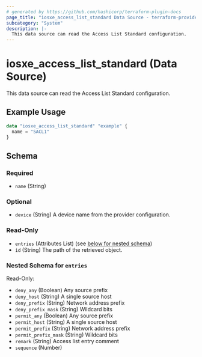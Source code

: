 ```yaml
---
# generated by https://github.com/hashicorp/terraform-plugin-docs
page_title: "iosxe_access_list_standard Data Source - terraform-provider-iosxe"
subcategory: "System"
description: |-
  This data source can read the Access List Standard configuration.
---
```


# iosxe_access_list_standard (Data Source)

This data source can read the Access List Standard configuration.

## Example Usage

```terraform
data "iosxe_access_list_standard" "example" {
  name = "SACL1"
}
```

<!-- schema generated by tfplugindocs -->
## Schema

### Required

- `name` (String)

### Optional

- `device` (String) A device name from the provider configuration.

### Read-Only

- `entries` (Attributes List) (see [below for nested schema](#nestedatt--entries))
- `id` (String) The path of the retrieved object.

<a id="nestedatt--entries"></a>
### Nested Schema for `entries`

Read-Only:

- `deny_any` (Boolean) Any source prefix
- `deny_host` (String) A single source host
- `deny_prefix` (String) Network address prefix
- `deny_prefix_mask` (String) Wildcard bits
- `permit_any` (Boolean) Any source prefix
- `permit_host` (String) A single source host
- `permit_prefix` (String) Network address prefix
- `permit_prefix_mask` (String) Wildcard bits
- `remark` (String) Access list entry comment
- `sequence` (Number)
